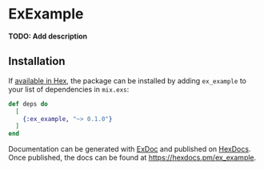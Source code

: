 # ExExample

**TODO: Add description**

## Installation

If [available in Hex](https://hex.pm/docs/publish), the package can be installed
by adding `ex_example` to your list of dependencies in `mix.exs`:

```elixir
def deps do
  [
    {:ex_example, "~> 0.1.0"}
  ]
end
```

Documentation can be generated with [ExDoc](https://github.com/elixir-lang/ex_doc)
and published on [HexDocs](https://hexdocs.pm). Once published, the docs can
be found at <https://hexdocs.pm/ex_example>.

